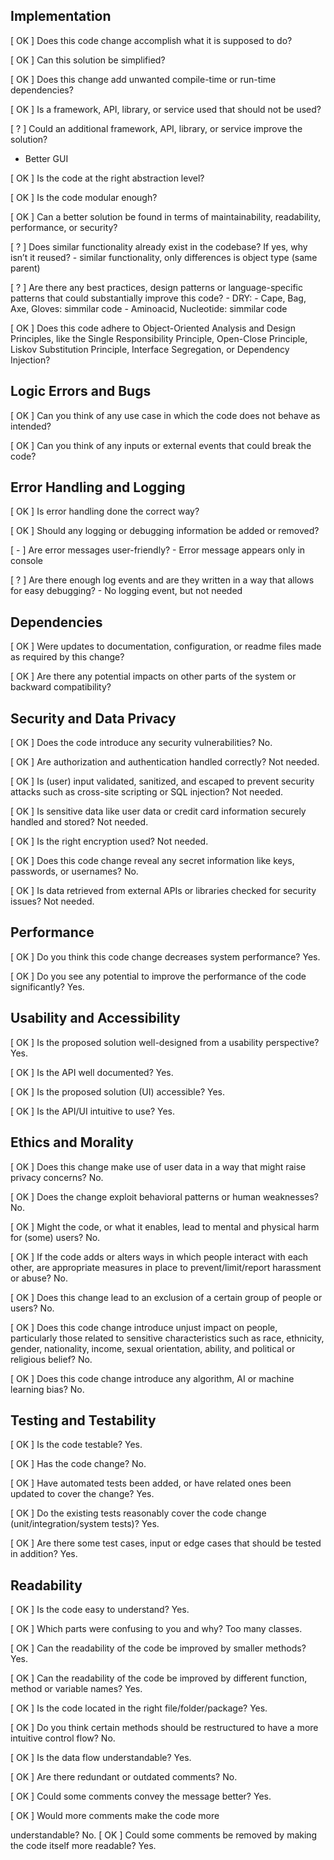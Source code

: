## Implementation

[ OK ] Does this code change accomplish what it is supposed to do?

[ OK ] Can this solution be simplified?

[ OK ] Does this change add unwanted compile-time or run-time dependencies?

[ OK ] Is a framework, API, library, or service used that should not be used?

[ ? ] Could an additional framework, API, library, or service improve the solution?
  - Better GUI
 
[ OK ] Is the code at the right abstraction level?

[ OK ] Is the code modular enough?

[ OK ] Can a better solution be found in terms of maintainability, readability, performance, or security?

[ ? ] Does similar functionality already exist in the codebase? If yes, why isn’t it reused?
      - similar functionality, only differences is object type (same parent)

[ ? ] Are there any best practices, design patterns or language-specific patterns that could substantially improve this code? 
      - DRY: 
          - Cape, Bag, Axe, Gloves: simmilar code
          - Aminoacid, Nucleotide: simmilar code

[ OK ] Does this code adhere to Object-Oriented Analysis and Design Principles, like the Single Responsibility Principle, Open-Close Principle, Liskov Substitution Principle, Interface Segregation, or Dependency Injection?


## Logic Errors and Bugs

[ OK ] Can you think of any use case in which the
code does not behave as intended?

[ OK ] Can you think of any inputs or external events
that could break the code?

## Error Handling and Logging

[ OK ] Is error handling done the correct way?

[ OK ] Should any logging or debugging information
be added or removed?

[ - ] Are error messages user-friendly?
      - Error message appears only in console

[ ? ] Are there enough log events and are they
written in a way that allows for easy
debugging?
        - No logging event, but not needed

## Dependencies
[ OK ] Were updates to documentation, configuration, or readme files made as required by this change?

[ OK ] Are there any potential impacts on other parts of the system or backward compatibility?

## Security and Data Privacy
[ OK ] Does the code introduce any security vulnerabilities? No.

[ OK ] Are authorization and authentication handled correctly? Not needed.

[ OK ] Is (user) input validated, sanitized, and escaped 
to prevent security attacks such as cross-site 
scripting or SQL injection? Not needed.

[ OK ] Is sensitive data like user data or credit card
information securely handled and stored? Not needed.

[ OK ] Is the right encryption used? Not needed.

[ OK ] Does this code change reveal any secret
information like keys, passwords, or usernames? No.

[ OK ] Is data retrieved from external APIs or libraries
checked for security issues? Not needed.

## Performance
[ OK ] Do you think this code change decreases
system performance? Yes.

[ OK ] Do you see any potential to improve the
performance of the code significantly? Yes.


## Usability and Accessibility
[ OK ] Is the proposed solution well-designed from a
usability perspective? Yes.

[ OK ] Is the API well documented? Yes.

[ OK ] Is the proposed solution (UI) accessible? Yes.

[ OK ] Is the API/UI intuitive to use? Yes.

## Ethics and Morality
[ OK ] Does this change make use of user data in a way that 
might raise privacy concerns? No.

[ OK ] Does the change exploit behavioral patterns or human
weaknesses? No.

[ OK ] Might the code, or what it enables, lead to mental 
and physical harm for (some) users? No.

[ OK ] If the code adds or alters ways in which people 
interact with each other, are appropriate measures
in place to prevent/limit/report harassment or abuse? No.

[ OK ] Does this change lead to an exclusion of a certain
group of people or users? No.

[ OK ] Does this code change introduce unjust impact on people, 
particularly those related to sensitive characteristics such as
race, ethnicity, gender, nationality, income, sexual orientation, ability, 
and political or religious belief? No.

[ OK ] Does this code change introduce any algorithm, 
AI  or machine learning bias? No.


## Testing and Testability
[ OK ] Is the code testable? Yes.

[ OK ] Has the code change? No.

[ OK ] Have automated tests been added, or have related ones been updated to cover the change? Yes.

[ OK ] Do the existing tests reasonably cover the code change (unit/integration/system tests)? Yes.

[ OK ] Are there some test cases, input or edge cases
that should be tested in addition? Yes.

## Readability
[ OK ] Is the code easy to understand? Yes.

[ OK ] Which parts were confusing to you and why? Too many classes.

[ OK ] Can the readability of the code be improved by
smaller methods? Yes.

[ OK ] Can the readability of the code be improved by
different function, method or variable names? Yes.

[ OK ] Is the code located in the right
file/folder/package? Yes.

[ OK ] Do you think certain methods should be
restructured to have a more intuitive control
flow? No.

[ OK ] Is the data flow understandable? Yes.

[ OK ] Are there redundant or outdated comments? No.

[ OK ] Could some comments convey the message
better? Yes.

[ OK ] Would more comments make the code more

understandable? No.
[ OK ] Could some comments be removed by making the code itself more readable? Yes.

